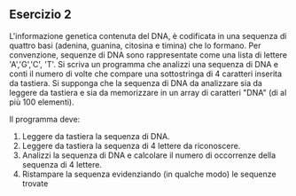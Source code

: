 ## Esercizio 2 

L'informazione genetica contenuta del DNA, è codificata in una sequenza di quattro basi (adenina, guanina, citosina e timina) che lo formano.
Per convenzione, sequenze di DNA sono rappresentate come una lista di lettere 'A','G','C', 'T'.
Si scriva un programma che analizzi una sequenza di DNA e conti il numero di volte che compare una sottostringa di 4 caratteri inserita da tastiera.
Si supponga che la sequenza di DNA da analizzare sia da leggere da tastiera e sia da memorizzare in un array di caratteri "DNA" (di al più 100 elementi).

Il programma deve:
1. Leggere da tastiera la sequenza di DNA.
2. Leggere da tastiera la sequenza di 4 lettere da riconoscere.
3. Analizzi la sequenza di DNA e calcolare il numero di occorrenze
della sequenza di 4 lettere.
4. Ristampare la sequenza evidenziando (in qualche modo) le sequenze
trovate